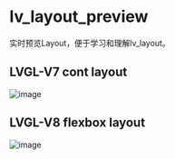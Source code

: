 # lv_layout_preview
实时预览Layout，便于学习和理解lv_layout。

## LVGL-V7 cont layout
![image](https://github.com/FASTSHIFT/lv_layout_preview/blob/main/example_v7.gif)

## LVGL-V8 flexbox layout
![image](https://github.com/FASTSHIFT/lv_layout_preview/blob/main/example_v8.gif)
